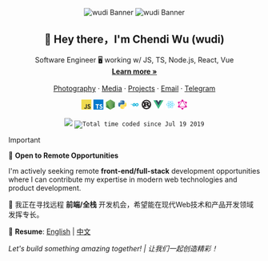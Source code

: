 <p align="center">
  <picture>
    <img src="https://readme-typing-svg.herokuapp.com?font=Fira+Code&center=true&lines=Welcome+to+my+GitHub" alt="wudi Banner">
    <img src="https://cdn.jsdelivr.net/gh/cdLab996/picture-lib/cdLab996/banner.jpeg" alt="wudi Banner">
  </picture>
  <h2 align="center">
    👋 Hey there，I'm Chendi Wu (wudi)
  </h2>

  <p align="center">
    <!-- A full-stack engineer passionate about building products from the ground up. -->
    Software Engineer 🖥️ working w/ JS, TS, Node.js, React, Vue
    <br />
    <a href="https://notes-wudi.pages.dev/"><strong>Learn more »</strong></a>
    <br />
    <br />
    <a href="https://gallery-wudi.vercel.app">Photography</a>
    ·
    <a href="https://notes-wudi.pages.dev/media.html">Media</a>
    ·
    <a href="https://notes-wudi.pages.dev/projects">Projects</a>
    ·
    <!-- <a href="https://github.com/cdLab996">cdLab996</a>
    ·
    <a href="https://resume-wudi.pages.dev/en">Resume</a>
    · -->
    <a href="mailto:wuchendi96@gmail.com">Email</a>
    ·
    <a href="https://t.me/wuchendi">Telegram</a>
  </p>
  <p align="center">
    <picture>
      <code><img width="20" src="https://raw.githubusercontent.com/github/explore/main/topics/javascript/javascript.png"></code>
      <code><img width="20" src="https://raw.githubusercontent.com/github/explore/main/topics/typescript/typescript.png"></code>
      <code><img width="20" src="https://raw.githubusercontent.com/github/explore/main/topics/nodejs/nodejs.png"></code>
      <code><img width="20" src="https://raw.githubusercontent.com/github/explore/main/topics/python/python.png"></code>
      <code><img width="20" src="https://raw.githubusercontent.com/github/explore/main/topics/go/go.png"></code>
      <code><img width="20" src="https://raw.githubusercontent.com/github/explore/main/topics/rust/rust.png"></code>
      <code><img width="20" src="https://raw.githubusercontent.com/github/explore/main/topics/vue/vue.png"></code>
      <code><img width="20" src="https://raw.githubusercontent.com/github/explore/main/topics/react/react.png"></code>
      <code><img width="20" src="https://raw.githubusercontent.com/github/explore/main/topics/graphql/graphql.png"></code>
    </picture>
  </p>
  <p align="center">
    <picture>
      <code><img height="20" src="https://komarev.com/ghpvc/?username=WuChenDi"></code>
      <code><img src="https://wakatime.com/badge/user/3e742698-9e12-4c4e-8c88-1d9dba7e5557.svg" alt="Total time coded since Jul 19 2019" /></code>
    </picture>
  </p>
</p>

<!-- > [!IMPORTANT]
> Hey, I am considering looking for remote work opportunities. My resume is [here](https://resume-wudi.pages.dev/en), feel free to hit me up!
>
> 嘿，我正在考虑寻找远程工作机会，简历在 [这里](https://resume-wudi.pages.dev/zh)，欢迎来撩我！ -->

<!-- > [!IMPORTANT]
> 🔍 **Currently seeking remote opportunities** as a Full-Stack Developer
>
> 📋 [View Resume](https://resume-wudi.pages.dev/en) | [查看简历](https://resume-wudi.pages.dev/zh)
> 💌 [wuchendi96@gmail.com](mailto:wuchendi96@gmail.com) | [Telegram](https://t.me/wuchendi)

> [!TIP]
> ### 🌟 Open for Remote Collaboration
>
> **What I bring to the table:**
> - 🚀 Full-stack development expertise
> - 🛠️ Modern web technologies (JS/TS, React, Vue, Node.js, Python, Go, Rust)
> - 📱 Product-minded engineering approach
> - 🌍 Remote-first mindset with excellent communication skills
>
> **Ready to chat?**
> 📄 [Resume](https://resume-wudi.pages.dev/en) | [简历](https://resume-wudi.pages.dev/zh)
> ✉️ [wuchendi96@gmail.com](mailto:wuchendi96@gmail.com) | 💬 [Telegram](https://t.me/wuchendi)
>
> *Let's build something amazing together! | 让我们一起创造精彩！* -->

> [!IMPORTANT]
> 🚀 **Open to Remote Opportunities**
>
> I'm actively seeking remote **front-end/full-stack** development opportunities where I can contribute my expertise in modern web technologies and product development.
>
> 🌟 我正在寻找远程 **前端/全栈** 开发机会，希望能在现代Web技术和产品开发领域发挥专长。
>
> 📄 **Resume**: [English](https://resume-wudi.pages.dev/en) | [中文](https://resume-wudi.pages.dev/zh)
>
> *Let's build something amazing together! | 让我们一起创造精彩！*

<!-- [![WuChenDi's github stats](https://github-readme-stats.vercel.app/api?username=WuChenDi&show_icons=true&include_all_commits=true")](https://github.com/WuChenDi?tab=repositories&q=&type=source) -->

<!-- - Ethereum: [wuchendi.eth](https://etherscan.io/address/0xdef9b12373b310ff695cd9e944e10d8a69142896)
- PayPal: [wuchendi](https://www.paypal.com/paypalme/wuchendi) -->

